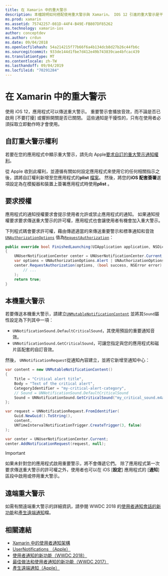```yaml
---
title: 在 Xamarin 中的重大警示
description: 本檔說明如何搭配使用重大警示與 Xamarin。 IOS 12 引進的重大警示是干擾性通知，不論是否開啟或響鈴開關皆會播放音效。
ms.prod: xamarin
ms.assetid: 75742257-081D-44F4-B49E-FB807DF85262
ms.technology: xamarin-ios
author: conceptdev
ms.author: crdun
ms.date: 09/04/2018
ms.openlocfilehash: 54a214215f77b66f6a4b134dcb8d27b26c44fb6c
ms.sourcegitcommit: 933de144d1fbe7d412e49b743839cae4bfcac439
ms.translationtype: MT
ms.contentlocale: zh-TW
ms.lasthandoff: 09/04/2019
ms.locfileid: "70291284"
---
```

# <a name="critical-alerts-in-xamarinios"></a>在 Xamarin 中的重大警示

使用 iOS 12，應用程式可以傳送重大警示。 重要警示會播放音效，而不論是否已啟用 [不要打擾] 或響鈴開關是否已關閉。 這些通知是干擾性的，只有在使用者必須採取立即動作時才會使用。

## <a name="custom-critical-alert-entitlement"></a>自訂重大警示權利

若要在您的應用程式中顯示重大警示，請先向 Apple[要求自訂的重大警示通知權利](https://developer.apple.com/contact/request/notifications-critical-alerts-entitlement/)。

從 Apple 收到此權利，並遵循有關如何設定應用程式來使用它的任何相關指示之後，請將自訂權利新增至您應用程式的**plist** [檔案](~/ios/deploy-test/provisioning/entitlements.md)。 然後，將您的**iOS 配套簽署**選項設定為在模擬器和裝置上簽署應用程式時使用**plist** 。

## <a name="request-authorization"></a>要求授權

應用程式的通知授權要求會提示使用者允許或禁止應用程式的通知。 如果通知授權要求要求傳送重大警示的許可權，應用程式也會讓使用者有機會加入重大警示。

下列程式碼會要求許可權，藉由傳遞適當的來傳送重要警示和標準通知和音效[`UNAuthorizationOptions`](xref:UserNotifications.UNAuthorizationOptions)
值為[`RequestAuthorization`](xref:UserNotifications.UNUserNotificationCenter.RequestAuthorization*)：

```csharp
public override bool FinishedLaunching(UIApplication application, NSDictionary launchOptions)
{
    UNUserNotificationCenter center = UNUserNotificationCenter.Current;
    var options = UNAuthorizationOptions.Alert | UNAuthorizationOptions.Sound | UNAuthorizationOptions.CriticalAlert;
    center.RequestAuthorization(options, (bool success, NSError error) => {
        // ...
    );
    return true;
}
```

## <a name="local-critical-alerts"></a>本機重大警示

若要傳送本機重大警示，請建立[`UNMutableNotificationContent`](xref:UserNotifications.UNMutableNotificationContent)
並將其`Sound`屬性設定為下列其中一項：

- `UNNotificationSound.DefaultCriticalSound`，其使用預設的重要通知音效。
- `UNNotificationSound.GetCriticalSound`，可讓您指定與您的應用程式和磁片區配套的自訂音效。

然後， `UNNotificationRequest`從通知內容建立，並將它新增至通知中心：

```csharp
var content = new UNMutableNotificationContent()
{
    Title = "Critical alert title",
    Body = "Text of the critical alert",
    CategoryIdentifier = "my-critical-alert-category",
    // Sound = UNNotificationSound.DefaultCriticalSound
    Sound = UNNotificationSound.GetCriticalSound("my_critical_sound.m4a", 1.0f)
};

var request = UNNotificationRequest.FromIdentifier(
    Guid.NewGuid().ToString(),
    content,
    UNTimeIntervalNotificationTrigger.CreateTrigger(3, false)
);

var center = UNUserNotificationCenter.Current;
center.AddNotificationRequest(request, null);
```

> [!IMPORTANT]
> 如果未針對您的應用程式啟用重要警示，將不會傳遞它們。 除了應用程式第一次要求傳送重大警示的許可權之外，使用者也可以在 iOS [**設定**] 應用程式的 [**通知**] 區段中啟用或停用重大警示。

## <a name="remote-critical-alerts"></a>遠端重大警示

如需有關遠端重大警示的詳細資訊，請參閱 WWDC 2018 的[使用者通知會話的新功能](https://developer.apple.com/videos/play/wwdc2018/710/)和[產生遠端通知](https://developer.apple.com/documentation/usernotifications/setting_up_a_remote_notification_server/generating_a_remote_notification)檔。

## <a name="related-links"></a>相關連結

- [Xamarin 中的使用者通知架構](~/ios/platform/user-notifications/index.md)
- [UserNotifications （Apple）](https://developer.apple.com/documentation/usernotifications?language=objc)
- [使用者通知的新功能（WWDC 2018）](https://developer.apple.com/videos/play/wwdc2018/710/)
- [最佳做法和使用者通知的新功能（WWDC 2017）](https://developer.apple.com/videos/play/wwdc2017/708/)
- [產生遠端通知（Apple）](https://developer.apple.com/documentation/usernotifications/setting_up_a_remote_notification_server/generating_a_remote_notification)
